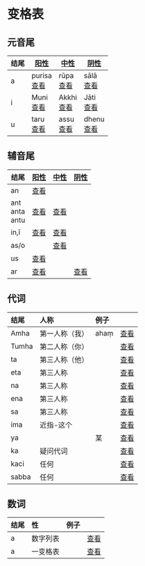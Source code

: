 # 变格表

## 元音尾

| 结尾 | [阳性](masculine.md) | [中性](neutral.md) |[阴性](feminine.md)|
| - | - | - |-|
| a |purisa<br>[查看](a-masculine.md)|rūpa<br>[查看](a-neutral.md)|sālā<br>[查看](a-feminine.md)|
| i |Muni<br>[查看](i-masculine.md)|Akkhi<br>[查看](i-neutral.md)|Jāti<br>[查看](i-feminine.md)|
| u |taru<br>[查看](u-masculine.md)|assu<br>[查看](u-neutral.md)|dhenu<br>[查看](u-feminine.md)|

## 辅音尾	

| 结尾 |[阳性](masculine.md)|[中性](neutral.md)|[阴性](feminine.md)|
| ---------- | ------------- | -------- |-------- |
| an |[查看](an-masculine.md)|
| ant<br>anta<br>antu |[查看](ant-masculine.md)|[查看](ant-neutral.md)||
| in,ī |[查看](in-masculine.md)|[查看](in-neutral.md)||
| as/o ||[查看](as-neutral.md)||
| us |[查看](us.md)|  |  |
| ar | [查看](ar-masculine.md) |   | [查看](ar-feminine.md) |


## 代词

| 结尾 | 人称 | 例子 |  |
| :--- | :--- | :--- | :--- |
| Amha | 第一人称（我） | ahaṃ | [查看](amha.md) |
| Tumha | 第二人称（你） |  | [查看](tumha.md) |
| ta | 第三人称（他） |  | [查看](ta.md) |
| eta | 第三人称 |  | [查看](eta.md) |
| na | 第三人称 |  | [查看](na.md) |
| ena | 第三人称 |  | [查看](ena.md) |
| sa | 第三人称 |  | [查看](sa.md) |
| ima | 近指-这个 |  | [查看](ima.md) |
| ya |  | 某 | [查看](ya.md) |
| ka | 疑问代词 |  | [查看](ka.md) |
| kaci | 任何 |  | [查看](kaci.md) |
| sabba | 任何 |  | [查看](sabba.md) |

## 数词

| 结尾 | 性 | 例子 |  |
| :--- | :--- | :--- | :--- |
| a | 数字列表 |  | [查看](a-masculine.md) |
| a | 一变格表 |  | [查看](a-masculine.md) |


